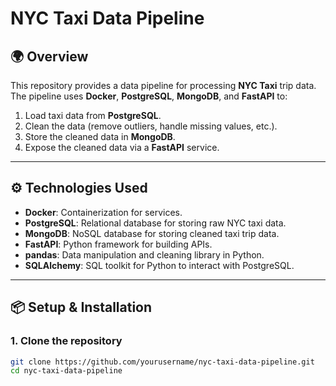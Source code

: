 # NYC Taxi Data Pipeline

## 🌍 Overview

This repository provides a data pipeline for processing **NYC Taxi** trip data. The pipeline uses **Docker**, **PostgreSQL**, **MongoDB**, and **FastAPI** to:

1. Load taxi data from **PostgreSQL**.
2. Clean the data (remove outliers, handle missing values, etc.).
3. Store the cleaned data in **MongoDB**.
4. Expose the cleaned data via a **FastAPI** service.

---

## ⚙️ Technologies Used

- **Docker**: Containerization for services.
- **PostgreSQL**: Relational database for storing raw NYC taxi data.
- **MongoDB**: NoSQL database for storing cleaned taxi trip data.
- **FastAPI**: Python framework for building APIs.
- **pandas**: Data manipulation and cleaning library in Python.
- **SQLAlchemy**: SQL toolkit for Python to interact with PostgreSQL.

---

## 📦 Setup & Installation

### 1. Clone the repository

```bash
git clone https://github.com/yourusername/nyc-taxi-data-pipeline.git
cd nyc-taxi-data-pipeline
